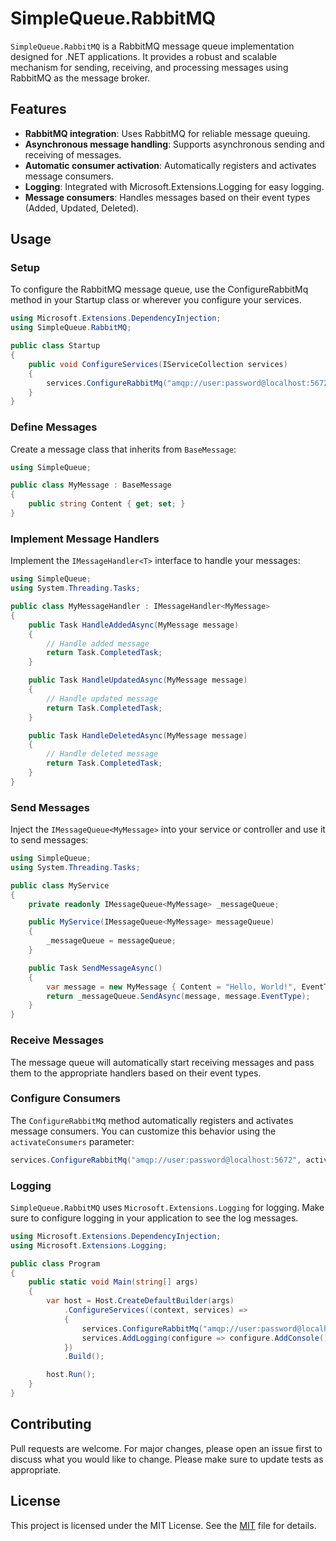 ﻿# SimpleQueue.RabbitMQ

`SimpleQueue.RabbitMQ` is a RabbitMQ message queue implementation designed for .NET applications. It provides a robust and scalable mechanism for sending, receiving, and processing messages using RabbitMQ as the message broker.

## Features

- **RabbitMQ integration**: Uses RabbitMQ for reliable message queuing.
- **Asynchronous message handling**: Supports asynchronous sending and receiving of messages.
- **Automatic consumer activation**: Automatically registers and activates message consumers.
- **Logging**: Integrated with Microsoft.Extensions.Logging for easy logging.
- **Message consumers**: Handles messages based on their event types (Added, Updated, Deleted).


## Usage

### Setup
To configure the RabbitMQ message queue, use the ConfigureRabbitMq method in your Startup class or wherever you configure your services.

```csharp
using Microsoft.Extensions.DependencyInjection;
using SimpleQueue.RabbitMQ;

public class Startup
{
    public void ConfigureServices(IServiceCollection services)
    {
        services.ConfigureRabbitMq("amqp://user:password@localhost:5672");
    }
}
```

### Define Messages
Create a message class that inherits from `BaseMessage`:

```csharp
using SimpleQueue;

public class MyMessage : BaseMessage
{
    public string Content { get; set; }
}
```

### Implement Message Handlers
Implement the `IMessageHandler<T>` interface to handle your messages:

```csharp
using SimpleQueue;
using System.Threading.Tasks;

public class MyMessageHandler : IMessageHandler<MyMessage>
{
    public Task HandleAddedAsync(MyMessage message)
    {
        // Handle added message
        return Task.CompletedTask;
    }

    public Task HandleUpdatedAsync(MyMessage message)
    {
        // Handle updated message
        return Task.CompletedTask;
    }

    public Task HandleDeletedAsync(MyMessage message)
    {
        // Handle deleted message
        return Task.CompletedTask;
    }
}
```


### Send Messages
Inject the `IMessageQueue<MyMessage>` into your service or controller and use it to send messages:

```csharp
using SimpleQueue;
using System.Threading.Tasks;

public class MyService
{
    private readonly IMessageQueue<MyMessage> _messageQueue;

    public MyService(IMessageQueue<MyMessage> messageQueue)
    {
        _messageQueue = messageQueue;
    }

    public Task SendMessageAsync()
    {
        var message = new MyMessage { Content = "Hello, World!", EventType = EventTypes.Added };
        return _messageQueue.SendAsync(message, message.EventType);
    }
}
```

### Receive Messages
The message queue will automatically start receiving messages and pass them to the appropriate handlers based on their event types.


### Configure Consumers
The `ConfigureRabbitM`q method automatically registers and activates message consumers. You can customize this behavior using the `activateConsumers` parameter:

```csharp
services.ConfigureRabbitMq("amqp://user:password@localhost:5672", activateConsumers: false);
```

### Logging
`SimpleQueue.RabbitMQ` uses `Microsoft.Extensions.Logging` for logging. Make sure to configure logging in your application to see the log messages.

```csharp
using Microsoft.Extensions.DependencyInjection;
using Microsoft.Extensions.Logging;

public class Program
{
    public static void Main(string[] args)
    {
        var host = Host.CreateDefaultBuilder(args)
            .ConfigureServices((context, services) =>
            {
                services.ConfigureRabbitMq("amqp://user:password@localhost:5672");
                services.AddLogging(configure => configure.AddConsole());
            })
            .Build();

        host.Run();
    }
}
```

## Contributing
Pull requests are welcome. For major changes, please open an issue first to discuss what you would like to change.
Please make sure to update tests as appropriate.

## License
This project is licensed under the MIT License. See the [MIT](https://choosealicense.com/licenses/mit/) file for details.
